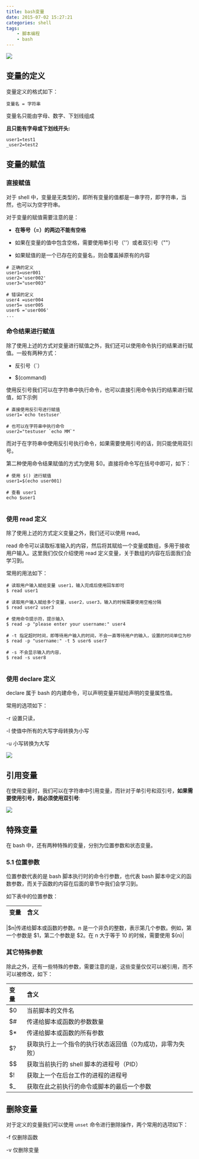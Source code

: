 ```yaml
---
title: bash变量
date: 2015-07-02 15:27:21
categories: shell
tags:
    - 脚本编程
    - bash
---
```


![](http://p7wcdketk.bkt.clouddn.com/18-5-2/3137327.jpg)

<!-- more -->

## 变量的定义 ##

变量定义的格式如下：

    变量名 = 字符串

变量名只能由字母、数字、下划线组成

**且只能有字母或下划线开头:**

    user1=test1
    _user2=test2

## 变量的赋值 ##

### 直接赋值 ###

对于 shell 中，变量是无类型的，即所有变量的值都是一串字符，即字符串，当然，也可以为空字符串。

对于变量的赋值需要注意的是：

- **在等号（=）的两边不能有空格**

- 如果在变量的值中包含空格，需要使用单引号（''）或者双引号（""）

- 如果赋值的是一个已存在的变量名，则会覆盖掉原有的内容

```
# 正确的定义
user1=user001
user2='user002'
user3="user003"

# 错误的定义
user4 =user004
user5= user005
user6 ='user006'
...
```

### 命令结果进行赋值 ###

除了使用上述的方式对变量进行赋值之外，我们还可以使用命令执行的结果进行赋值。一般有两种方式：

- 反引号（`）

- $(command)

使用反引号我们可以在字符串中执行命令，也可以直接引用命令执行的结果进行赋值，如下示例

```
# 直接使用反引号进行赋值
user1=`echo testuser`

# 也可以在字符串中执行命令
user2="testuser `echo MM`"

```

而对于在字符串中使用反引号执行命令，如果需要使用引号的话，则只能使用双引号。

第二种使用命令结果赋值的方式为使用 $()。直接将命令写在括号中即可，如下：

```
# 使用 $() 进行赋值
user1=$(echo user001)

# 查看 user1
echo $user1


```

### 使用 read 定义 ###

除了使用上述的方式定义变量之外，我们还可以使用 read。

read 命令可以读取标准输入的内容，然后将其赋给一个变量或数组，多用于接收用户输入。这里我们仅仅介绍使用 read 定义变量，关于数组的内容在后面我们会学习到。

常用的用法如下：

```
# 读取用户输入赋给变量 user1，输入完成后使用回车即可
$ read user1

# 读取用户输入赋给多个变量，user2，user3，输入的时候需要使用空格分隔
$ read user2 user3

# 使用命令提示符，提示输入
$ read -p "please enter your username:" user4

# -t 指定超时时间，即等待用户输入的时间，不会一直等待用户的输入，设置的时间单位为秒
$ read -p "username:" -t 5 user6 user7

# -s 不会显示输入的内容，
$ read -s user8


```

### 使用 declare 定义 ###

declare 属于 bash 的内建命令，可以声明变量并赋给声明的变量属性值。

常用的选项如下：

-r 设置只读，

-l 使值中所有的大写字母转换为小写

-u 小写转换为大写

![](http://p7wcdketk.bkt.clouddn.com/18-5-2/74508915.jpg)


##  引用变量 ##

在使用变量时，我们可以在字符串中引用变量，而针对于单引号和双引号，**如果需要使用引号，则必须使用双引号**:

![](http://p7wcdketk.bkt.clouddn.com/18-5-2/95755751.jpg)


## 特殊变量 ##

在 bash 中，还有两种特殊的变量，分别为位置参数和状态变量。

### 5.1 位置参数 ###

位置参数代表的是 bash 脚本执行时的命令行参数，也代表 bash 脚本中定义的函数参数，而关于函数的内容在后面的章节中我们会学习到。

如下表中的位置参数：



|变量|含义
|:-|:-|

|$n|传递给脚本或函数的参数。n 是一个非负的整数，表示第几个参数。例如，第一个参数是 $1，第二个参数是 $2。在 n 大于等于 10 的时候，需要使用 ${n}|


### 其它特殊参数 ###

除此之外，还有一些特殊的参数，需要注意的是，这些变量仅仅可以被引用，而不可以被修改，如下：

|变量|含义|
|:-|:-|
|$0|当前脚本的文件名|
|$#|传递给脚本或函数的参数数量|
|$*|传递给脚本或函数的所有参数|
|$?|获取执行上一个指令的执行状态返回值（0为成功，非零为失败）|
|$$|获取当前执行的 shell 脚本的进程号（PID）|
|$!|获取上一个在后台工作的进程的进程号|
|$_|获取在此之前执行的命令或脚本的最后一个参数|


## 删除变量 ##

对于定义的变量我们可以使用 `unset` 命令进行删除操作，两个常用的选项如下：

-f 仅删除函数

-v 仅删除变量



